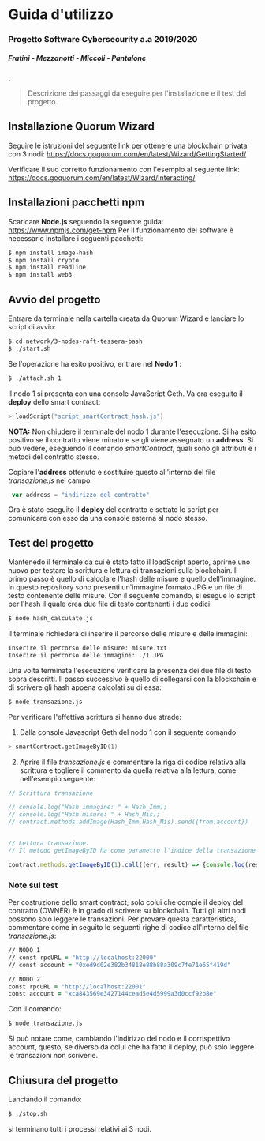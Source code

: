 # Guida d'utilizzo
### Progetto Software Cybersecurity a.a 2019/2020
##### Fratini - Mezzanotti - Miccoli - Pantalone
.
> Descrizione dei passaggi da eseguire per l'installazione e il test del progetto.


## Installazione Quorum Wizard
 Seguire le istruzioni del seguente link per ottenere una blockchain privata con 3 nodi: https://docs.goquorum.com/en/latest/Wizard/GettingStarted/
 
 Verificare il suo corretto funzionamento con l'esempio al seguente link: https://docs.goquorum.com/en/latest/Wizard/Interacting/
 
 ## Installazioni pacchetti npm
 Scaricare **Node.js** seguendo la seguente guida: https://www.npmjs.com/get-npm
 Per il funzionamento del software è necessario installare i seguenti pacchetti:
 ```zsh 
 $ npm install image-hash
 $ npm install crypto
 $ npm install readline
 $ npm install web3
 ```
 
 ## Avvio del progetto
 Entrare da terminale nella cartella creata da Quorum Wizard e lanciare lo script di avvio:
 ```zsh 
 $ cd network/3-nodes-raft-tessera-bash
 $ ./start.sh
 ```
 Se l'operazione ha esito positivo, entrare nel **Nodo 1** :
 ```zsh 
 $ ./attach.sh 1
 ```
Il nodo 1 si presenta con una console JavaScript Geth. Va ora eseguito il **deploy** dello smart contract:
 ```zsh 
 > loadScript("script_smartContract_hash.js")
 ```
 
 **NOTA:** Non chiudere il terminale del nodo 1 durante l'esecuzione.
 Si ha esito positivo se il contratto viene minato e se gli viene assegnato un **address**. Si può vedere, eseguendo il comando *smartContract*, quali sono gli attributi e i metodi del contratto stesso.
 
Copiare l'**address** ottenuto e sostituire questo all'interno del file *transazione.js* nel campo:
```js 
 var address = "indirizzo del contratto"
 ```
 Ora è stato eseguito il **deploy** del contratto e settato lo script per comunicare con esso da una console esterna al nodo stesso.
 
  ## Test del progetto
  Mantenedo il terminale da cui è stato fatto il loadScript aperto, aprirne uno nuovo per testare la scrittura e lettura di transazioni sulla blockchain.
  Il primo passo è quello di calcolare l'hash delle misure e quello dell'immagine. In questo repository sono presenti un'immagine formato JPG e un file di testo contenente delle misure.
  Con il seguente comando, si esegue lo script per l'hash il quale crea due file di testo contenenti i due codici:
 ```zsh 
 $ node hash_calculate.js
 ```
 Il terminale richiederà di inserire il percorso delle misure e delle immagini:
 ```zsh 
 Inserire il percorso delle misure: misure.txt
 Inserire il percorso delle immagini: ./1.JPG
 ```
 Una volta terminata l'esecuzione verificare la presenza dei due file di testo sopra descritti.
 Il passo successivo è quello di collegarsi con la blockchain e di scrivere gli hash appena calcolati su di essa:
  ```zsh 
 $ node transazione.js
 ```
 Per verificare l'effettiva scrittura si hanno due strade:
 1) Dalla console Javascript Geth del nodo 1 con il seguente comando:
  ```zsh 
 > smartContract.getImageByID(1)
 ```
 2) Aprire il file *transazione.js* e commentare la riga di codice relativa alla scrittura e togliere il commento da quella relativa alla lettura, come nell'esempio seguente:
 ```js 
 // Scrittura transazione

// console.log("Hash immagine: " + Hash_Imm);
// console.log("Hash misure: " + Hash_Mis);
// contract.methods.addImage(Hash_Imm,Hash_Mis).send({from:account})


// Lettura transazione. 
// Il metodo getImageByID ha come parametro l'indice della transazione che si vuole visualizzare.

contract.methods.getImageByID(1).call((err, result) => {console.log(result)})
 ```
 
### Note sul test
Per costruzione dello smart contract, solo colui che compie il deploy del contratto (OWNER) è in grado di scrivere su blockchain. Tutti gli altri nodi possono solo leggere le transazioni. Per provare questa caratteristica, commentare come in seguito le seguenti righe di codice all'interno del file *transazione.js*:
```zsh 
// NODO 1
// const rpcURL = "http://localhost:22000"
// const account = "0xed9d02e382b34818e88b88a309c7fe71e65f419d"

// NODO 2
const rpcURL = "http://localhost:22001"
const account = "xca843569e3427144cead5e4d5999a3d0ccf92b8e"
 ```
 Con il comando:
  ```zsh 
 $ node transazione.js
 ```
 Si può notare come, cambiando l'indirizzo del nodo e il corrispettivo account, questo, se diverso da colui che ha fatto il deploy, può solo leggere le transazioni non scriverle.
 
 ## Chiusura del progetto
 Lanciando il comando:
 ```zsh 
 $ ./stop.sh
 ```
 si terminano tutti i processi relativi ai 3 nodi.

 
  
 
